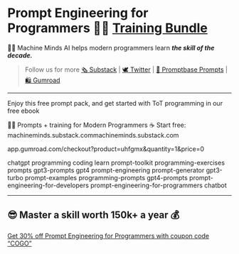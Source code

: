# Prompt Engineering for Programmers 👨‍💻 [Training Bundle](https://app.gumroad.com/checkout?product=gnwst&option=K99aAHd095UKV_uBmn17aA%3D%3D&quantity=1) 
🤖🧠 Machine Minds AI helps modern programmers learn ***the skill of the decade.***
> Follow us for more [🗞 Substack](https://machineminds.substack.com/) | [🕊 Twitter](https://twitter.com/MachineMindsAI) | [📜 Promptbase Prompts](https://promptbase.com/profile/machinemindsai) | [🛍 Gumroad](https://godsol.gumroad.com/) 


___



Enjoy this free prompt pack, and get started with ToT programming in our free ebook


🤖🧠 Prompts + training for Modern Programmers ☕️ Start free: machineminds.substack.commachineminds.substack.com 

app.gumroad.com/checkout?product=uhfgmx&quantity=1&price=0

chatgpt programming coding learn prompt-toolkit programming-exercises prompts gpt3-prompts gpt4 prompt-engineering prompt-generator gpt3-turbo prompt-examples programming-prompts gpt4-prompts prompt-engineering-for-developers prompt-engineering-for-programmers chatbot


___


## 😎 Master a skill worth 150k+ a year 💰 
[Get 30% off Prompt Engineering for Programmers with coupon code “COGO”](https://app.gumroad.com/checkout?product=gnwst&option=K99aAHd095UKV_uBmn17aA%3D%3D&quantity=1)
